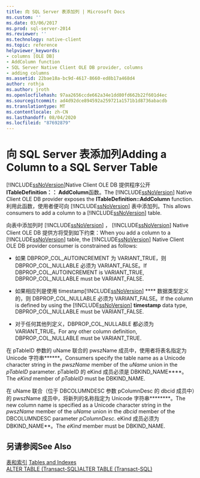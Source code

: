 ```yaml
---
title: 向 SQL Server 表添加列 | Microsoft Docs
ms.custom: ''
ms.date: 03/06/2017
ms.prod: sql-server-2014
ms.reviewer: ''
ms.technology: native-client
ms.topic: reference
helpviewer_keywords:
- columns [OLE DB]
- AddColumn function
- SQL Server Native Client OLE DB provider, columns
- adding columns
ms.assetid: 22bae18a-bc9d-4617-8660-ed8b17a468d4
author: rothja
ms.author: jroth
ms.openlocfilehash: 97aa2656ccde662a34e1dd80fd662b22f601d4ec
ms.sourcegitcommit: ad4d92dce894592a259721a1571b1d8736abacdb
ms.translationtype: MT
ms.contentlocale: zh-CN
ms.lasthandoff: 08/04/2020
ms.locfileid: "87692879"
---
```

# <a name="adding-a-column-to-a-sql-server-table"></a><span data-ttu-id="924df-102">向 SQL Server 表添加列</span><span class="sxs-lookup"><span data-stu-id="924df-102">Adding a Column to a SQL Server Table</span></span>
  <span data-ttu-id="924df-103">[!INCLUDE[ssNoVersion](../../includes/ssnoversion-md.md)]Native Client OLE DB 提供程序公开**ITableDefinition：： AddColumn**函数。</span><span class="sxs-lookup"><span data-stu-id="924df-103">The [!INCLUDE[ssNoVersion](../../includes/ssnoversion-md.md)] Native Client OLE DB provider exposes the **ITableDefinition::AddColumn** function.</span></span> <span data-ttu-id="924df-104">利用此函数，使用者便可向 [!INCLUDE[ssNoVersion](../../includes/ssnoversion-md.md)] 表中添加列。</span><span class="sxs-lookup"><span data-stu-id="924df-104">This allows consumers to add a column to a [!INCLUDE[ssNoVersion](../../includes/ssnoversion-md.md)] table.</span></span>  
  
 <span data-ttu-id="924df-105">向表中添加列时 [!INCLUDE[ssNoVersion](../../includes/ssnoversion-md.md)] ， [!INCLUDE[ssNoVersion](../../includes/ssnoversion-md.md)] Native Client OLE DB 提供方将受到如下约束：</span><span class="sxs-lookup"><span data-stu-id="924df-105">When you add a column to a [!INCLUDE[ssNoVersion](../../includes/ssnoversion-md.md)] table, the [!INCLUDE[ssNoVersion](../../includes/ssnoversion-md.md)] Native Client OLE DB provider consumer is constrained as follows:</span></span>  
  
-   <span data-ttu-id="924df-106">如果 DBPROP_COL_AUTOINCREMENT 为 VARIANT_TRUE，则 DBPROP_COL_NULLABLE 必须为 VARIANT_FALSE。</span><span class="sxs-lookup"><span data-stu-id="924df-106">If DBPROP_COL_AUTOINCREMENT is VARIANT_TRUE, DBPROP_COL_NULLABLE must be VARIANT_FALSE.</span></span>  
  
-   <span data-ttu-id="924df-107">如果相应列是使用  timestamp[!INCLUDE[ssNoVersion](../../includes/ssnoversion-md.md)] \*\*\*\* 数据类型定义的，则 DBPROP_COL_NULLABLE 必须为 VARIANT_FALSE。</span><span class="sxs-lookup"><span data-stu-id="924df-107">If the column is defined by using the [!INCLUDE[ssNoVersion](../../includes/ssnoversion-md.md)] **timestamp** data type, DBPROP_COL_NULLABLE must be VARIANT_FALSE.</span></span>  
  
-   <span data-ttu-id="924df-108">对于任何其他列定义，DBPROP_COL_NULLABLE 都必须为 VARIANT_TRUE。</span><span class="sxs-lookup"><span data-stu-id="924df-108">For any other column definition, DBPROP_COL_NULLABLE must be VARIANT_TRUE.</span></span>  
  
 <span data-ttu-id="924df-109">在 pTableID 参数的 uName 联合的 pwszName 成员中，使用者将表名指定为 Unicode 字符串\*\*\*\*\*\*。</span><span class="sxs-lookup"><span data-stu-id="924df-109">Consumers specify the table name as a Unicode character string in the *pwszName* member of the *uName* union in the *pTableID* parameter.</span></span> <span data-ttu-id="924df-110">pTableID 的 eKind 成员必须是 DBKIND_NAME\*\*\*\*。</span><span class="sxs-lookup"><span data-stu-id="924df-110">The *eKind* member of *pTableID* must be DBKIND_NAME.</span></span>  
  
 <span data-ttu-id="924df-111">在 uName 联合（位于 DBCOLUMNDESC 参数 pColumnDesc 的 dbcid 成员中）的 pwszName 成员中，将新列的名称指定为 Unicode 字符串\*\*\*\*\*\*\*\*。</span><span class="sxs-lookup"><span data-stu-id="924df-111">The new column name is specified as a Unicode character string in the *pwszName* member of the *uName* union in the *dbcid* member of the DBCOLUMNDESC parameter *pColumnDesc*.</span></span> <span data-ttu-id="924df-112">eKind 成员必须为 DBKIND_NAME\*\*。</span><span class="sxs-lookup"><span data-stu-id="924df-112">The *eKind* member must be DBKIND_NAME.</span></span>  
  
## <a name="see-also"></a><span data-ttu-id="924df-113">另请参阅</span><span class="sxs-lookup"><span data-stu-id="924df-113">See Also</span></span>  
 <span data-ttu-id="924df-114">[表和索引](tables-and-indexes.md) </span><span class="sxs-lookup"><span data-stu-id="924df-114">[Tables and Indexes](tables-and-indexes.md) </span></span>  
 [<span data-ttu-id="924df-115">ALTER TABLE (Transact-SQL)</span><span class="sxs-lookup"><span data-stu-id="924df-115">ALTER TABLE &#40;Transact-SQL&#41;</span></span>](/sql/t-sql/statements/alter-table-transact-sql)  
  
  
